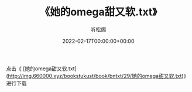 ﻿---
title:  《她的omega甜又软.txt》
date:   2022-02-17T00:00:00+00:00
author: 听松阁
layout: post
permalink: /她的omega甜又软/
categories: 小说
tags: [小说]
---

点击《 [她的omega甜又软.txt](<a href="http://img.660000.xyz/bookstukust/book/bntxt/29/" target=_blank>http://img.660000.xyz/bookstukust/book/bntxt/29/她的omega甜又软.txt)》进行下载